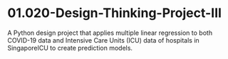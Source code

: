 # 01.020-Design-Thinking-Project-III
A Python design project that applies multiple linear regression to both COVID-19 data and Intensive Care Units (ICU) data of hospitals in SingaporeICU to create prediction models.
